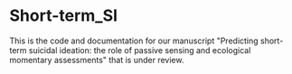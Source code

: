 # Short-term_SI

This is the code and documentation for our manuscript "Predicting short-term suicidal ideation: the role of passive sensing and ecological momentary assessments" that is under review.
